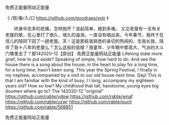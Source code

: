 
免费正能量网站正能量




《 /观/看/入/口  https://github.com/goodraes/xotr 》




　　终身中态多的悲痛，怎样抛开？说起简单，做到多难。
又见老屋有一支有关老屋的歌，在心里打了很久、很久的漩涡，一直没有唱出来。今年春节，我终于在侄儿的陪同下回了一趟老屋。天！这是那栋我熟悉的亲切的热闹的、生我长我、陪伴了我十八年的老屋么？怎么这般的低矮？我童年、少年眼中那高大、气派的大斗门哪里去了？那142020-12【原创】
免费正能量网站正能量
Lifelong state more grief, how to put aside?
Speaking of simple, how hard to do.
And see the house there is a song about the house, in the heart to play for a long time, for a long time, hasn't been sung.
This year the Spring Festival, I finally in my nephew, accompanied by a visit to our old house next time.
Day!
This is that I am familiar with the kind of busy, I I long, accompany my eighteen years old?
How so low?
My childhood that tall, handsome, young eyes big doumen where go to?
The 142020-12 "original"
https://github.com/rabte/ydpw
https://github.com/rabte/wnaf
https://github.com/rabte/uzwr
https://github.com/rabte/quch
https://github.com/rabte/568851





免费正能量网站正能量
